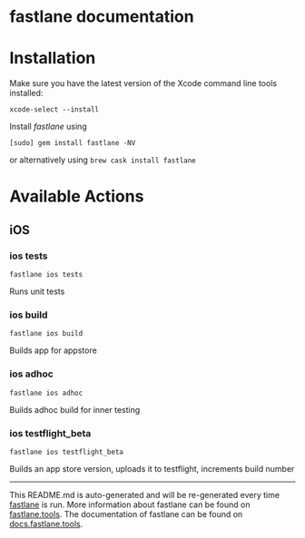 fastlane documentation
================
# Installation

Make sure you have the latest version of the Xcode command line tools installed:

```
xcode-select --install
```

Install _fastlane_ using
```
[sudo] gem install fastlane -NV
```
or alternatively using `brew cask install fastlane`

# Available Actions
## iOS
### ios tests
```
fastlane ios tests
```
Runs unit tests
### ios build
```
fastlane ios build
```
Builds app for appstore
### ios adhoc
```
fastlane ios adhoc
```
Builds adhoc build for inner testing
### ios testflight_beta
```
fastlane ios testflight_beta
```
Builds an app store version, uploads it to testflight, increments build number

----

This README.md is auto-generated and will be re-generated every time [fastlane](https://fastlane.tools) is run.
More information about fastlane can be found on [fastlane.tools](https://fastlane.tools).
The documentation of fastlane can be found on [docs.fastlane.tools](https://docs.fastlane.tools).

